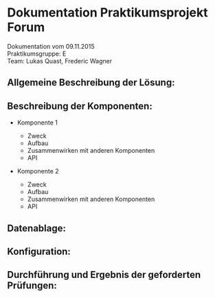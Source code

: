 # Dokumentation Praktikumsprojekt Forum

Dokumentation vom 09.11.2015 <br />
Praktikumsgruppe: E <br />
Team: Lukas Quast, Frederic Wagner <br />

## Allgemeine Beschreibung der Lösung:


## Beschreibung der Komponenten:
- Komponente 1
    + Zweck
    + Aufbau
    + Zusammenwirken mit anderen Komponenten
    + API

- Komponente 2
    + Zweck
    + Aufbau
    + Zusammenwirken mit anderen Komponenten
    + API

## Datenablage:


## Konfiguration:


## Durchführung und Ergebnis der geforderten Prüfungen:





